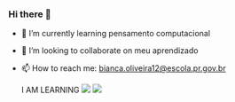 ### Hi there 👋



- 🌱 I’m currently learning  pensamento computacional
- 👯 I’m looking to collaborate on  meu aprendizado
- 📫 How to reach me: bianca.oliveira12@escola.pr.gov.br
   
   I AM LEARNING
[![](https://img.shields.io/badge/JavaScript-323330?style=for-the-badge&logo=javascript&logoColor=F7DF1E)](https://editor.p5js.org/)
[![](https://img.shields.io/badge/Scratch-4D97FF?style=for-the-badge&logo=Scratch&logoColor=white)](https://scratch.mit.edu/)

